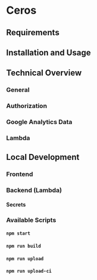 # Ceros

## Requirements

## Installation and Usage

## Technical Overview

### General


### Authorization


### Google Analytics Data


### Lambda


## Local Development

### Frontend


### Backend (Lambda)


#### Secrets


### Available Scripts

#### `npm start`


#### `npm run build`

#### `npm run upload`

#### `npm run upload-ci`
